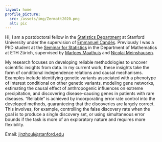 ```yaml
---
layout: home
profile_picture:
  src: /assets/img/Zermatt2020.png
  alt: pic
---
```


Hi, I am a postdoctoral fellow in the [Statistics Department](https://statistics.stanford.edu/) at Stanford University under the supervision of [Emmanuel Candès](https://candes.su.domains/). 
Previously I was a PhD student at the [Seminar for Statistics](https://math.ethz.ch/sfs) in the Department of Mathematics at ETH Zürich, 
supervised by [Marloes Maathuis](https://sites.google.com/view/marloes-maathuis) and [Nicolai Meinshausen](https://stat.ethz.ch/~nicolai/).


My research focuses on developing reliable methodologies to uncover scientific insights from data. 
In my current work, these insights take the form of conditional independence relations and causal mechanisms. 
Examples include identifying genetic variants associated with a phenotype of interest conditional on other genetic variants, 
modeling gene networks, estimating the causal effect of anthropogenic influences on extreme precipitation, and discovering disease-causing genes in patients 
with rare diseases.
“Reliable” is achieved by incorporating error rate control into the developed methods, guaranteeing that the discoveries are largely correct. 
This involves, for example, controlling the false discovery rate when the goal is to produce a single discovery set, or using simultaneous error bounds 
if the task is more of an exploratory nature and requires more flexibility.


<!---
Here are my [CV](/assets/file/CV_JinzhouLi.pdf), [Github](https://github.com/Jinzhou-Li) and [Google Scholar](https://scholar.google.com/citations?user=xtPvl4UAAAAJ&hl=en&oi=ao).
 --->

Email: jinzhoul@stanford.edu

<!---  --->

<br />

